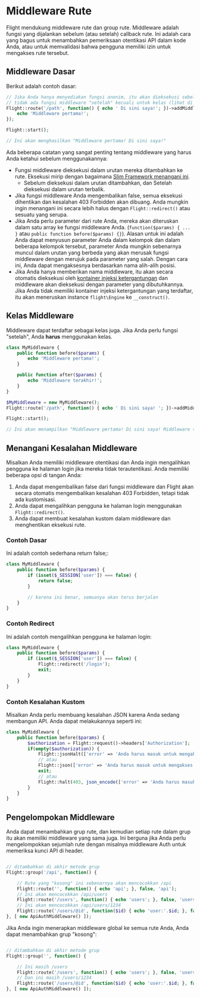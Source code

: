 # Middleware Rute

Flight mendukung middleware rute dan group rute. Middleware adalah fungsi yang dijalankan sebelum (atau setelah) callback rute. Ini adalah cara yang bagus untuk menambahkan pemeriksaan otentikasi API dalam kode Anda, atau untuk memvalidasi bahwa pengguna memiliki izin untuk mengakses rute tersebut.

## Middleware Dasar

Berikut adalah contoh dasar:

```php
// Jika Anda hanya menyediakan fungsi anonim, itu akan dieksekusi sebelum callback rute. 
// tidak ada fungsi middleware "setelah" kecuali untuk kelas (lihat di bawah)
Flight::route('/path', function() { echo ' Di sini saya!'; })->addMiddleware(function() {
	echo 'Middleware pertama!';
});

Flight::start();

// Ini akan menghasilkan "Middleware pertama! Di sini saya!"
```

Ada beberapa catatan yang sangat penting tentang middleware yang harus Anda ketahui sebelum menggunakannya:
- Fungsi middleware dieksekusi dalam urutan mereka ditambahkan ke rute. Eksekusi mirip dengan bagaimana [Slim Framework menangani ini](https://www.slimframework.com/docs/v4/concepts/middleware.html#how-does-middleware-work).
   - Sebelum dieksekusi dalam urutan ditambahkan, dan Setelah dieksekusi dalam urutan terbalik.
- Jika fungsi middleware Anda mengembalikan false, semua eksekusi dihentikan dan kesalahan 403 Forbidden akan dibuang. Anda mungkin ingin menangani ini secara lebih halus dengan `Flight::redirect()` atau sesuatu yang serupa.
- Jika Anda perlu parameter dari rute Anda, mereka akan diteruskan dalam satu array ke fungsi middleware Anda. (`function($params) { ... }` atau `public function before($params) {}`). Alasan untuk ini adalah Anda dapat menyusun parameter Anda dalam kelompok dan dalam beberapa kelompok tersebut, parameter Anda mungkin sebenarnya muncul dalam urutan yang berbeda yang akan merusak fungsi middleware dengan merujuk pada parameter yang salah. Dengan cara ini, Anda dapat mengaksesnya berdasarkan nama alih-alih posisi.
- Jika Anda hanya memberikan nama middleware, itu akan secara otomatis dieksekusi oleh [kontainer injeksi ketergantungan](dependency-injection-container) dan middleware akan dieksekusi dengan parameter yang dibutuhkannya. Jika Anda tidak memiliki kontainer injeksi ketergantungan yang terdaftar, itu akan meneruskan instance `flight\Engine` ke `__construct()`.

## Kelas Middleware

Middleware dapat terdaftar sebagai kelas juga. Jika Anda perlu fungsi "setelah", Anda **harus** menggunakan kelas.

```php
class MyMiddleware {
	public function before($params) {
		echo 'Middleware pertama!';
	}

	public function after($params) {
		echo 'Middleware terakhir!';
	}
}

$MyMiddleware = new MyMiddleware();
Flight::route('/path', function() { echo ' Di sini saya! '; })->addMiddleware($MyMiddleware); // juga ->addMiddleware([ $MyMiddleware, $MyMiddleware2 ]);

Flight::start();

// Ini akan menampilkan "Middleware pertama! Di sini saya! Middleware terakhir!"
```

## Menangani Kesalahan Middleware

Misalkan Anda memiliki middleware otentikasi dan Anda ingin mengalihkan pengguna ke halaman login jika mereka tidak 
terautentikasi. Anda memiliki beberapa opsi di tangan Anda:

1. Anda dapat mengembalikan false dari fungsi middleware dan Flight akan secara otomatis mengembalikan kesalahan 403 Forbidden, tetapi tidak ada kustomisasi.
1. Anda dapat mengalihkan pengguna ke halaman login menggunakan `Flight::redirect()`.
1. Anda dapat membuat kesalahan kustom dalam middleware dan menghentikan eksekusi rute.

### Contoh Dasar

Ini adalah contoh sederhana return false;:
```php
class MyMiddleware {
	public function before($params) {
		if (isset($_SESSION['user']) === false) {
			return false;
		}

		// karena ini benar, semuanya akan terus berjalan
	}
}
```

### Contoh Redirect

Ini adalah contoh mengalihkan pengguna ke halaman login:
```php
class MyMiddleware {
	public function before($params) {
		if (isset($_SESSION['user']) === false) {
			Flight::redirect('/login');
			exit;
		}
	}
}
```

### Contoh Kesalahan Kustom

Misalkan Anda perlu membuang kesalahan JSON karena Anda sedang membangun API. Anda dapat melakukannya seperti ini:
```php
class MyMiddleware {
	public function before($params) {
		$authorization = Flight::request()->headers['Authorization'];
		if(empty($authorization)) {
			Flight::jsonHalt(['error' => 'Anda harus masuk untuk mengakses halaman ini.'], 403);
			// atau
			Flight::json(['error' => 'Anda harus masuk untuk mengakses halaman ini.'], 403);
			exit;
			// atau
			Flight::halt(403, json_encode(['error' => 'Anda harus masuk untuk mengakses halaman ini.']));
		}
	}
}
```

## Pengelompokan Middleware

Anda dapat menambahkan grup rute, dan kemudian setiap rute dalam grup itu akan memiliki middleware yang sama juga. Ini 
berguna jika Anda perlu mengelompokkan sejumlah rute dengan misalnya middleware Auth untuk memeriksa kunci API di header.

```php

// ditambahkan di akhir metode grup
Flight::group('/api', function() {

	// Rute yang "kosong" ini sebenarnya akan mencocokkan /api
	Flight::route('', function() { echo 'api'; }, false, 'api');
	// Ini akan mencocokkan /api/users
    Flight::route('/users', function() { echo 'users'; }, false, 'users');
	// Ini akan mencocokkan /api/users/1234
	Flight::route('/users/@id', function($id) { echo 'user:'.$id; }, false, 'user_view');
}, [ new ApiAuthMiddleware() ]);
```

Jika Anda ingin menerapkan middleware global ke semua rute Anda, Anda dapat menambahkan grup "kosong":

```php

// ditambahkan di akhir metode grup
Flight::group('', function() {

	// Ini masih /users
	Flight::route('/users', function() { echo 'users'; }, false, 'users');
	// Dan ini masih /users/1234
	Flight::route('/users/@id', function($id) { echo 'user:'.$id; }, false, 'user_view');
}, [ new ApiAuthMiddleware() ]);
```